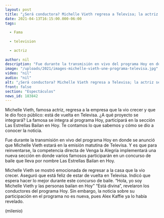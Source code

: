 ```yaml
---
layout: post
title: "¿Será conductora? Michelle Vieth regresa a Televisa; la actriz se integra al 'programa Hoy'"
date: 2021-04-13T16:15:00.000-06:00
tags:
  
  - Fama
  
  - television
  
  - actriz
  
author: nil
description: "Fue durante la transmisión en vivo del programa Hoy en donde se anunció que Michelle Vieth estará en la emisión matutina de Televisa. Te contamos lo que la famosa reveló en su regreso. "
image: "/uploads/2021/images-michelle-vieth-une-programa-televisa.jpg"
video: "nil"
audio: "nil"
alt: "¿Será conductora? Michelle Vieth regresa a Televisa; la actriz se integra al 'programa Hoy'"
front: false
section: "Espectáculos"
news_id: 183842
---
```


Michelle Vieth, famosa actriz, regresa a la empresa que la vio crecer y que le dio foco público: está de vuelta en Televisa. ¿A qué proyecto se integrará? La famosa se integra al programa Hoy, participará en la sección Las Estrellas Bailan en Hoy. Te contamos lo que sabemos y cómo se dio a conocer la noticia. 

Fue durante la transmisión en vivo del programa Hoy en donde se anunció que Michelle Vieth estará en la emisión matutina de Televisa. Y es que para reinventarse, la competencia directa de Venga la Alegría implementará una nueva sección en donde varios famosos participarán en un concurso de baile que lleva por nombre Las Estrellas Bailan en Hoy. 

Michelle Vieth se mostró emocionada de regresar a la casa que la vio crecer. Aseguró que está feliz de estar de vuelta en Televisa. Indicó que espera hacer lo mejor durante este concurso de baile. “Hola, yo soy Michelle Vieth y las personas bailan en Hoy” “Está divina”, revelaron los conductores del programa Hoy. Sin embargo, la noticia sobre su participación en el programa no es nueva, pues Alex Kaffie ya lo había revelado. 

(milenio)